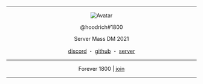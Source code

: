------
<p align="center">  
  <img src="https://media.giphy.com/media/4GXmFX7ozdT0SEG4E7/giphy.gif" alt="Avatar">
</p>
<p align="center">
    @hoodrich#1800
<p align="center">
Server Mass DM 2021
<p align="center">
</p>
<p align="center">
<a href="https://discord.com/users/870084243664031804">discord</a>
    ・
    <a href="https://github.com/jaybinballin">github</a>
    ・
    <a href="https://discord.gg/foreign">server</a>
</p>

<p align="center">  
  
------    

<p align="center">
  Forever 1800 | <a href="https://discord.gg/moncler">join</a>
  
------  
